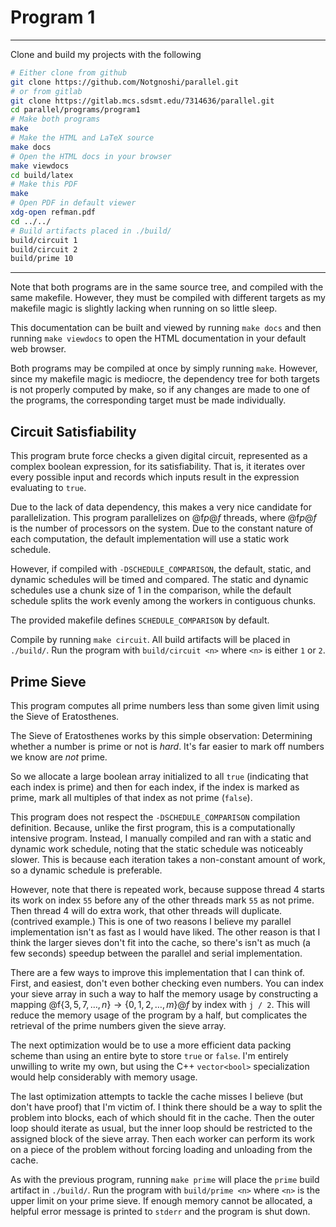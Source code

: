 # Program 1

---

Clone and build my projects with the following

```bash
# Either clone from github
git clone https://github.com/Notgnoshi/parallel.git
# or from gitlab
git clone https://gitlab.mcs.sdsmt.edu/7314636/parallel.git
cd parallel/programs/program1
# Make both programs
make
# Make the HTML and LaTeX source
make docs
# Open the HTML docs in your browser
make viewdocs
cd build/latex
# Make this PDF
make
# Open PDF in default viewer
xdg-open refman.pdf
cd ../../
# Build artifacts placed in ./build/
build/circuit 1
build/circuit 2
build/prime 10
```

---

Note that both programs are in the same source tree, and compiled with the same
makefile. However, they must be compiled with different targets as my makefile
magic is slightly lacking when running on so little sleep.

This documentation can be built and viewed by running `make docs` and then running
`make viewdocs` to open the HTML documentation in your default web browser.

Both programs may be compiled at once by simply running `make`. However, since my
makefile magic is mediocre, the dependency tree for both targets is not properly
computed by make, so if any changes are made to one of the programs, the corresponding
target must be made individually.

## Circuit Satisfiability

This program brute force checks a given digital circuit, represented as a complex
boolean expression, for its satisfiability. That is, it iterates over every
possible input and records which inputs result in the expression evaluating to
`true`.

Due to the lack of data dependency, this makes a very nice candidate for parallelization.
This program parallelizes on @f$p@f$ threads, where @f$p@f$ is the number of processors
on the system. Due to the constant nature of each computation, the default implementation
will use a static work schedule.

However, if compiled with `-DSCHEDULE_COMPARISON`, the default, static, and dynamic
schedules will be timed and compared. The static and dynamic schedules use a chunk
size of 1 in the comparison, while the default schedule splits the work evenly among
the workers in contiguous chunks.

The provided makefile defines `SCHEDULE_COMPARISON` by default.

Compile by running `make circuit`. All build artifacts will be placed in `./build/`.
Run the program with `build/circuit <n>` where `<n>` is either `1` or `2`.

## Prime Sieve

This program computes all prime numbers less than some given limit using the Sieve
of Eratosthenes.

The Sieve of Eratosthenes works by this simple observation: Determining whether a
number is prime or not is *hard*. It's far easier to mark off numbers we know are
*not* prime.

So we allocate a large boolean array initialized to all `true` (indicating that
each index is prime) and then for each index, if the index is marked as prime, mark
all multiples of that index as not prime (`false`).

This program does not respect the `-DSCHEDULE_COMPARISON` compilation definition.
Because, unlike the first program, this is a computationally intensive program. Instead,
I manually compiled and ran with a static and dynamic work schedule, noting that
the static schedule was noticeably slower. This is because each iteration takes a
non-constant amount of work, so a dynamic schedule is preferable.

However, note that there is repeated work, because suppose thread 4 starts its work
on index `55` before any of the other threads mark `55` as not prime. Then thread 4
will do extra work, that other threads will duplicate. (contrived example.) This is
one of two reasons I believe my parallel implementation isn't as fast as I would have
liked. The other reason is that I think the larger sieves don't fit into the cache,
so there's isn't as much (a few seconds) speedup between the parallel and serial
implementation.

There are a few ways to improve this implementation that I can think of. First, and
easiest, don't even bother checking even numbers. You can index your sieve array
in such a way to half the memory usage by constructing a mapping
@f$\{3, 5, 7, \dots, n\} \to \{0, 1, 2, \dots, m\}@f$ by index with `j / 2`. This
will reduce the memory usage of the program by a half, but complicates the retrieval
of the prime numbers given the sieve array.

The next optimization would be to use a more efficient data packing scheme than
using an entire byte to store `true` or `false`. I'm entirely unwilling to write my
own, but using the C++ `vector<bool>` specialization would help considerably with
memory usage.

The last optimization attempts to tackle the cache misses I believe (but don't have
proof) that I'm victim of. I think there should be a way to split the problem into
blocks, each of which should fit in the cache. Then the outer loop should iterate
as usual, but the inner loop should be restricted to the assigned block of the
sieve array. Then each worker can perform its work on a piece of the problem without
forcing loading and unloading from the cache.

As with the previous program, running `make prime` will place the `prime` build
artifact in `./build/`. Run the program with `build/prime <n>` where `<n>` is the
upper limit on your prime sieve. If enough memory cannot be allocated, a helpful
error message is printed to `stderr` and the program is shut down.
